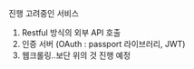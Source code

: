 진행 고려중인 서비스

1. Restful 방식의 외부 API 호출
2. 인증 서버 (OAuth : passport 라이브러리, JWT)
3. 웹크롤링..보단 위의 것 진행 예정
